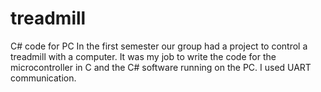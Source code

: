 # treadmill
C# code for PC
In the first semester our group had a project to control a treadmill with a computer. It was my job to write the code for the microcontroller in C and the C# software running on the PC. I used UART communication.
